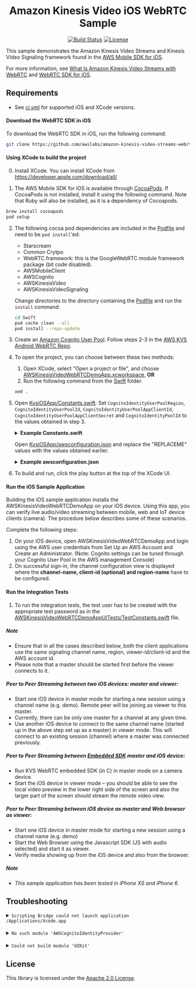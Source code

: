 <center>

<h1>Amazon Kinesis Video iOS WebRTC Sample</h1>

[![Build Status](https://img.shields.io/github/actions/workflow/status/awslabs/amazon-kinesis-video-streams-webrtc-sdk-ios/ci.yml)](https://img.shields.io/github/actions/workflow/status/awslabs/amazon-kinesis-video-streams-webrtc-sdk-ios/ci.yml)
[![License](https://img.shields.io/badge/License-Apache_2.0-blue.svg)](https://opensource.org/licenses/Apache-2.0)

[//]: # (Todo: re-enable this once code cov is setup)
[//]: # (&#40;[![Coverage Status]&#40;https://codecov.io/gh/awslabs/amazon-kinesis-video-streams-webrtc-sdk-ios/branch/master/graph/badge.svg&#41;]&#40;https://codecov.io/gh/awslabs/amazon-kinesis-video-streams-webrtc-sdk-ios&#41;&#41;)

</center>

This sample demonstrates the Amazon Kinesis Video Streams and Kinesis Video Signaling framework found in the [AWS Mobile SDK for iOS](https://github.com/aws-amplify/aws-sdk-ios).

For more information, see [What Is Amazon Kinesis Video Streams with WebRTC](https://docs.aws.amazon.com/kinesisvideostreams-webrtc-dg/latest/devguide/what-is-kvswebrtc.html) and [WebRTC SDK for iOS](https://docs.aws.amazon.com/kinesisvideostreams-webrtc-dg/latest/devguide/kvswebrtc-sdk-ios.html).

## Requirements

* See [ci.yml](.github/workflows/ci.yml) for supported iOS and XCode versions.

#### Download the WebRTC SDK in iOS
To download the WebRTC SDK in iOS, run the following command:

```bash
git clone https://github.com/awslabs/amazon-kinesis-video-streams-webrtc-sdk-ios.git
```  

#### Using XCode to build the project

0. Install XCode. You can install XCode from https://developer.apple.com/download/all/

1. The AWS Mobile SDK for iOS is available through [CocoaPods](http://cocoapods.org). If CocoaPods is not installed, install it using the following command. Note that Ruby will also be installed, as it is a dependency of Cocoapods.
```bash
brew install cocoapods
pod setup
```

2. The following cocoa pod dependencies are included in the [Podfile](Swift/Podfile) and need to be `pod install`'ed:

   * Starscream
   * Common Crytpo
   * WebRTC.framework: this is the GoogleWebRTC module framework package (bit code disabled).
   * AWSMobileClient
   * AWSCognito
   * AWSKinesisVideo
   * AWSKinesisVideoSignaling

   Change directories to the directory containing the [Podfile](Swift/Podfile) and run the `install` command:
   ```bash
   cd Swift
   pod cache clean --all
   pod install --repo-update
   ```

3. Create an [Amazon Cognito User Pool](https://docs.aws.amazon.com/cognito/latest/developerguide/what-is-amazon-cognito.html). Follow steps 2-3 in the [AWS KVS Android WebRTC Repo](https://github.com/awslabs/amazon-kinesis-video-streams-webrtc-sdk-android).

4. To open the project, you can choose between these two methods:

    1. Open XCode, select "Open a project or file", and choose [AWSKinesisVideoWebRTCDemoApp.xcworkspace](Swift/AWSKinesisVideoWebRTCDemoApp.xcworkspace), **OR**
    2. Run the following command from the [Swift](Swift) folder.
    ```bash
    xed .
    ```

5. Open [KvsiOSApp/Constants.swift](Swift/KVSiOSApp/Constants.swift). Set `CognitoIdentityUserPoolRegion`, `CognitoIdentityUserPoolId`, `CognitoIdentityUserPoolAppClientId`, `CognitoIdentityUserPoolAppClientSecret` and `CognitoIdentityPoolId` to the values obtained in step 3.

   <details>
       <summary><strong>Example Constants.swift</strong></summary>
   
      ```swift
      let cognitoIdentityUserPoolRegion = AWSRegionType.USWest2
      let cognitoIdentityUserPoolId = "us-west-2_qRsTuVwXy"
      let cognitoIdentityUserPoolAppClientId = "0123456789abcdefghijklmnop"
      let cognitoIdentityUserPoolAppClientSecret = "abcdefghijklmnopqrstuvwxyz0123456789abcdefghijklmno"
      let cognitoIdentityPoolId = "us-west-2:01234567-89ab-cdef-0123-456789abcdef"
      ```
   
   </details>

   Open [KvsiOSApp/awsconfiguration.json](Swift/KVSiOSApp/awsconfiguration.json) and replace the "REPLACEME" values with the values obtained earlier.

   <details>
       <summary><strong>Example awsconfiguration.json</strong></summary>
   
   ```json
   {
     "Version": "1.0",
     "CredentialsProvider": {
       "CognitoIdentity": {
         "Default": {
           "PoolId": "us-west-2:01234567-89ab-cdef-0123-456789abcdef",
           "Region": "us-west-2"
         }
       }
     },
     "IdentityManager": {
       "Default": {}
     },
     "CognitoUserPool": {
       "Default": {
         "AppClientSecret": "abcdefghijklmnopqrstuvwxyz0123456789abcdefghijklmno",
         "AppClientId": "0123456789abcdefghijklmnop",
         "PoolId": "us-west-2_qRsTuVwXy",
         "Region": "us-west-2"
       }
     }
   }
   ```
   
   </details>

6. To build and run, click the play button at the top of the XCode UI.

#### Run the iOS Sample Application
Building the iOS sample application installs the AWSKinesisVideoWebRTCDemoApp on your iOS device. Using this app, you can verify live audio/video streaming between mobile, web and IoT device clients (camera). The procedure below describes some of these scenarios. 

Complete the following steps:

1.    On your iOS device, open AWSKinesisVideoWebRTCDemoApp and login using the AWS user credentials from Set Up an AWS Account and Create an Administrator. (Note: Cognito settings can be tuned through your Cognito User Pool in the AWS management Console)
2.    On successful sign-in, the channel configuration view is displayed where the **channel-name, client-id (optional) and region-name** have to be configured. 

#### Run the Integration Tests  
1.   To run the integration tests, the test user has to be created with the appropriate test password as in the [AWSKinesisVideoWebRTCDemoAppUITests/TestConstants.swift](Swift/AWSKinesisVideoWebRTCDemoAppUITests/TestConstants.swift) file.


##### Note
*    Ensure that in all the cases described below, both the client applications use the same signaling channel name, region, viewer-id/client-id and the AWS account id.
*    Please note that a master should be started first before the viewer connects to it.

#####    Peer to Peer Streaming between two iOS devices: master and viewer:
*    Start one iOS device in master mode for starting a new session using a channel name (e.g. demo). Remote peer will be joining as viewer to this master.
*    Currently, there can be only one master for a channel at any given time.
*    Use another iOS device to connect to the same channel name (started up in the above step set up as a master) in viewer mode. This will connect to an existing session (channel) where a master was connected previously.

#####    Peer to Peer Streaming between [Embedded SDK](https://github.com/awslabs/amazon-kinesis-video-streams-webrtc-sdk-c) master and iOS device:
  *    Run KVS WebRTC embedded SDK (in C) in master mode on a camera device.
  *    Start the iOS device in viewer mode – you should be able to see the local video preview in the lower right side of the screen and also the larger part of the screen should stream the remote video view.

#####    Peer to Peer Streaming between iOS device as master and Web browser as viewer:
 *    Start one iOS device in master mode for starting a new session using a channel name (e.g. demo)
 *    Start the Web Browser using the Javascript SDK (JS with audio selected) and start it as viewer.
 *    Verify media showing up from the iOS device and also from the browser.

##### Note

* _This sample application has been tested in iPhone XS and iPhone 6._

## Troubleshooting

<details>
  <summary><code>Scripting Bridge could not launch application /Applications/Xcode.app</code></summary>

  Check that `XCode.app` is in your `Applications` folder.

</details>

<br>

<details>
  <summary><code>No such module 'AWSCognitoIdentityProvider'</code></summary>

  Open the project by selecting the `.xcworkspace` file or using the `xed .` command, not the `.xcodeproj` file.

</details>

<br>

<details>
  <summary><code>Could not build module 'UIKit'</code></summary>

  Try reinstalling XCode, restarting your MAC, and reinstalling the Pods. Run the following commands from the same directory containing the [Podfile](Swift).

   ```
   rm -rf ~/Library/Caches/CocoaPods
   rm -rf Pods
   rm -rf ~/Library/Developer/Xcode/DerivedData
   pod deintegrate
   rm -f Podfile.lock
   pod setup
   pod install --repo-update
   ```

   Then, run a clean build in XCode by going to `Product > Clean Build Folder` (or using ⌘+⇧+K) before clicking the play button.

</details>

## License
This library is licensed under the [Apache 2.0 License](https://github.com/awslabs/amazon-kinesis-video-streams-webrtc-sdk-ios/blob/master/LICENSE).
